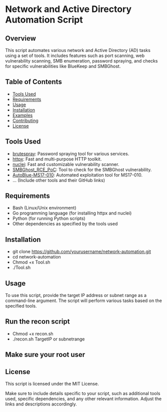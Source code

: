 # Network and Active Directory Automation Script

## Overview

This script automates various network and Active Directory (AD) tasks using a set of tools. It includes features such as port scanning, web vulnerability scanning, SMB enumeration, password spraying, and checks for specific vulnerabilities like BlueKeep and SMBGhost.

## Table of Contents

- [Tools Used](#tools-used)
- [Requirements](#requirements)
- [Usage](#usage)
- [Installation](#installation)
- [Examples](#examples)
- [Contributing](#contributing)
- [License](#license)

## Tools Used

- [brutespray](https://github.com/x90skysn3k/brutespray): Password spraying tool for various services.
- [httpx](https://github.com/projectdiscovery/httpx): Fast and multi-purpose HTTP toolkit.
- [nuclei](https://github.com/projectdiscovery/nuclei): Fast and customizable vulnerability scanner.
- [SMBGhost_RCE_PoC](https://github.com/chompie1337/SMBGhost_RCE_PoC): Tool to check for the SMBGhost vulnerability.
- [AutoBlue-MS17-010](https://github.com/3ndG4me/AutoBlue-MS17-010): Automated exploitation tool for MS17-010.
- ... (Include other tools and their GitHub links)

## Requirements

- Bash (Linux/Unix environment)
- Go programming language (for installing httpx and nuclei)
- Python (for running Python scripts)
- Other dependencies as specified by the tools used

## Installation
- git clone https://github.com/yourusername/network-automation.git
- cd network-automation
- Chmod +x Tool.sh
- ./Tool.sh

## Usage

To use this script, provide the target IP address or subnet range as a command-line argument. The script will perform various tasks based on the specified tools.

## Run the recon script
- Chmod +x recon.sh
- ./recon.sh TargetIP or subnetrange

## Make sure your root user

## License

This script is licensed under the MIT License.

Make sure to include details specific to your script, such as additional tools used, specific dependencies, and any other relevant information. Adjust the links and descriptions accordingly.

